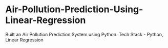 # Air-Pollution-Prediction-Using-Linear-Regression
Built an Air Pollution Prediction System using Python. Tech Stack - Python, Linear Regression
